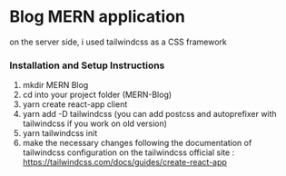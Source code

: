 # Blog MERN application

on the server side, i used tailwindcss as a CSS framework

### Installation and Setup Instructions

1. mkdir MERN Blog
2. cd into your project folder (MERN-Blog)
3. yarn create react-app client
4. yarn add -D tailwindcss (you can add postcss and autoprefixer with tailwindcss if you work on old version)
5. yarn tailwindcss init
6. make the necessary changes following the documentation of tailwindcss configuration on the tailwindcss official site : https://tailwindcss.com/docs/guides/create-react-app
